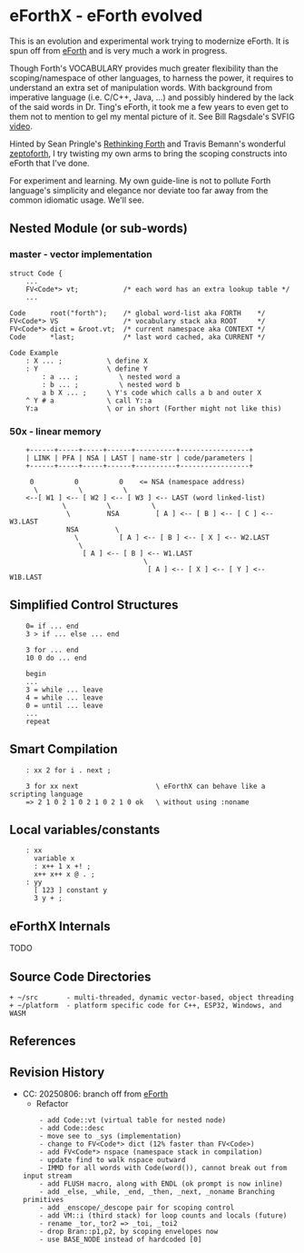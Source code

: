 # eForthX - eForth evolved

This is an evolution and experimental work trying to modernize eForth. It is spun off from [eForth](https://github.com/chochain/eforth) and is very much a work in progress.

Though Forth's VOCABULARY provides much greater flexibility than the scoping/namespace of other languages, to harness the power, it requires to understand an extra set of manipulation words. With background from imperative language (i.e. C/C++, Java, ...) and possibly hindered by the lack of the said words in Dr. Ting's eForth, it took me a few years to even get to them not to mention to gel my mental picture of it. See Bill Ragsdale's SVFIG [video](https://www.youtube.com/watch?v=wjppiefvc_U).

Hinted by Sean Pringle's [Rethinking Forth](https://github.com/seanpringle/reforth) and Travis Bemann's wonderful [zeptoforth](https://github.com/tabemann/zeptoforth), I try twisting my own arms to bring the scoping constructs into eForth that I've done.

For experiment and learning. My own guide-line is not to pollute Forth language's simplicity and elegance nor deviate too far away from the common idiomatic usage. We'll see.

## Nested Module (or sub-words)
### master - vector implementation
```
struct Code {
    ...
    FV<Code*> vt;           /* each word has an extra lookup table */
    ...

Code      root("forth");    /* global word-list aka FORTH    */
FV<Code*> VS                /* vocabulary stack aka ROOT     */
FV<Code*> dict = &root.vt;  /* current namespace aka CONTEXT */
Code      *last;            /* last word cached, aka CURRENT */ 

Code Example
    : X ... ;           \ define X
    : Y                 \ define Y
        : a ... ;          \ nested word a
        : b ... ;          \ nested word b
        a b X ... ;     \ Y's code which calls a b and outer X
    ^ Y # a             \ call Y::a
    Y:a                 \ or in short (Forther might not like this)
```

### 50x - linear memory
```
    +------+-----+-----+------+----------+-----------------+
    | LINK | PFA | NSA | LAST | name-str | code/parameters |
    +------+-----+-----+------+----------+-----------------+

     0          0          0    <= NSA (namespace address)
      \          \          \
    <--[ W1 ] <-- [ W2 ] <-- [ W3 ] <-- LAST (word linked-list)
             \          \          \
              \         NSA         [ A ] <-- [ B ] <-- [ C ] <-- W3.LAST
              NSA         \
                \          [ A ] <-- [ B ] <-- [ X ] <-- W2.LAST
                 \
                  [ A ] <-- [ B ] <-- W1.LAST
                                 \
                                  [ A ] <-- [ X ] <-- [ Y ] <-- W1B.LAST
```

## Simplified Control Structures
```
    0= if ... end
    3 > if ... else ... end
    
    3 for ... end
    10 0 do ... end
    
    begin
    ...
    3 = while ... leave
    4 = while ... leave
    0 = until ... leave
    ...
    repeat
```   
## Smart Compilation
```
    : xx 2 for i . next ;
    
    3 for xx next                   \ eForthX can behave like a scripting language
    => 2 1 0 2 1 0 2 1 0 2 1 0 ok   \ without using :noname
```

## Local variables/constants
```
    : xx
      variable x
      : x++ 1 x +! ;
      x++ x++ x @ . ;
    : yy
      [ 123 ] constant y
      3 y + ;
```      
   
## eForthX Internals
   TODO
   
## Source Code Directories

    + ~/src       - multi-threaded, dynamic vector-based, object threading
    + ~/platform  - platform specific code for C++, ESP32, Windows, and WASM

## References

## Revision History

* CC: 20250806: branch off from [eForth](https://github.com/chochain/eforth)
    + Refactor
    ```
        - add Code::vt (virtual table for nested node)
        - add Code::desc
        - move see to _sys (implementation)
        - change to FV<Code*> dict (12% faster than FV<Code>)
        - add FV<Code*> nspace (namespace stack in compilation)
        - update find to walk nspace outward
        - IMMD for all words with Code(word()), cannot break out from input stream
        - add FLUSH macro, along with ENDL (ok prompt is now inline)
        - add _else, _while, _end, _then, _next, _noname Branching primitives
        - add _enscope/_descope pair for scoping control
        - add VM::i (third stack) for loop counts and locals (future)
        - rename _tor,_tor2 => _toi, _toi2
        - drop Bran::p1,p2, by scoping envelopes now
        - use BASE_NODE instead of hardcoded [0]
    ```
